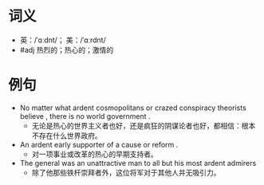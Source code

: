 # 词义
- 英：/ˈɑːdnt/； 美：/ˈɑːrdnt/
- #adj 热烈的；热心的；激情的
# 例句
- No matter what ardent cosmopolitans or crazed conspiracy theorists believe , there is no world government .
	- 无论是热心的世界主义者也好，还是疯狂的阴谋论者也好，都相信：根本不存在什么世界政府。
- An ardent early supporter of a cause or reform .
	- 对一项事业或改革的热心的早期支持者。
- The general was an unattractive man to all but his most ardent admirers
	- 除了他那些铁杆崇拜者外，这位将军对于其他人并无吸引力。
